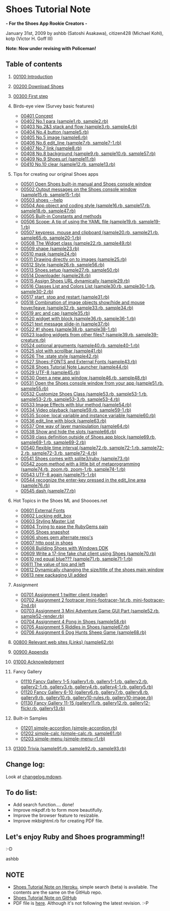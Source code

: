 Shoes Tutorial Note
===================
**- For the Shoes App Rookie Creators -**

January 31st, 2009 by ashbb (Satoshi Asakawa), citizen428 (Michael Kohl), kotp (Victor H. Goff III)

**Note: Now under revising with Policeman!**

Table of contents
-----------------
1. [00100 Introduction](http://github.com/ashbb/shoes_tutorial_html/tree/master/mdowns/00100_Introduction.mdown)
2. [00200 Download Shoes](http://github.com/ashbb/shoes_tutorial_html/tree/master/mdowns/00200_Download_Shoes.mdown)
3. [00300 First step](http://github.com/ashbb/shoes_tutorial_html/tree/master/mdowns/00300_First_step.mdown)
4. Birds-eye view (Survey basic features)
	- [00401 Concept](http://github.com/ashbb/shoes_tutorial_html/tree/master/mdowns/00401_Concept.mdown)
	- [00402 No.1 para (sample1.rb, sample2.rb)](http://github.com/ashbb/shoes_tutorial_html/tree/master/mdowns/00402_No.1_para.mdown)
	- [00403 No.2&3 stack and flow (sample3.rb, sample4.rb)](http://github.com/ashbb/shoes_tutorial_html/tree/master/mdowns/00403_No.2_3_stack_and_flow.mdown)
	- [00404 No.4 button (sample5.rb)](http://github.com/ashbb/shoes_tutorial_html/tree/master/mdowns/00404_No.4_button.mdown)
	- [00405 No.5 image (sample6.rb)](http://github.com/ashbb/shoes_tutorial_html/tree/master/mdowns/00405_No.5_image.mdown)
	- [00406 No.6 edit\_line (sample7.rb, sample7-1.rb)](http://github.com/ashbb/shoes_tutorial_html/tree/master/mdowns/00406_No.6_edit__line.mdown)
	- [00407 No.7 link (sample8.rb)](http://github.com/ashbb/shoes_tutorial_html/tree/master/mdowns/00407_No.7_link.mdown)
	- [00408 No.8 background (sample9.rb, sample10.rb, sample57.rb)](http://github.com/ashbb/shoes_tutorial_html/tree/master/mdowns/00408_No.8_background.mdown)
	- [00409 No.9 Shoes.url (sample11.rb)](http://github.com/ashbb/shoes_tutorial_html/tree/master/mdowns/00409_No.9_Shoes.url.mdown)
	- [00410 No.10 clear (sample12.rb, sample13.rb)](http://github.com/ashbb/shoes_tutorial_html/tree/master/mdowns/00410_No.10_clear.mdown)
5. Tips for creating our original Shoes apps
	- [00501 Open Shoes built-in manual and Shoes console window](http://github.com/ashbb/shoes_tutorial_html/tree/master/mdowns/00501_Open_Shoes_built-in_manual_and_Shoes_console_window.mdown)
	- [00502 Output messages on the Shoes console window (sample15.rb, sample15-1.rb)](http://github.com/ashbb/shoes_tutorial_html/tree/master/mdowns/00502_Output_messages_on_the_Shoes_console_window.mdown)
	- [00503 shoes --help](http://github.com/ashbb/shoes_tutorial_html/tree/master/mdowns/00503_shoes_--help.mdown)
	- [00504 App object and coding style (sample16.rb, sample17.rb, sample18.rb, sample47.rb)](http://github.com/ashbb/shoes_tutorial_html/tree/master/mdowns/00504_App_object_and_coding_style.mdown)
	- [00505 Built-in Constants and methods](http://github.com/ashbb/shoes_tutorial_html/tree/master/mdowns/00505_Built-in_Constants_and_methods.mdown)
	- [00506 Scope: A tip of using the YAML file (sample19.rb, sample19-1.rb)](http://github.com/ashbb/shoes_tutorial_html/tree/master/mdowns/00506_Scope__A_tip_of_using_the_YAML_file.mdown)
	- [00507 keypress, mouse and clipboard (sample20.rb, sample21.rb, sample65.rb, sample20-1.rb)](http://github.com/ashbb/shoes_tutorial_html/tree/master/mdowns/00507_keypress,_mouse_and_clipboard.mdown)
	- [00508 The Widget class (sample22.rb, sample49.rb)](http://github.com/ashbb/shoes_tutorial_html/tree/master/mdowns/00508_The_Widget_class.mdown)
	- [00509 shape (sample23.rb)](http://github.com/ashbb/shoes_tutorial_html/tree/master/mdowns/00509_shape.mdown)
	- [00510 mask (sample24.rb)](http://github.com/ashbb/shoes_tutorial_html/tree/master/mdowns/00510_mask.mdown)
	- [00511 Drawing directly on to images (sample25.rb)](http://github.com/ashbb/shoes_tutorial_html/tree/master/mdowns/00511_Drawing_directly_on_to_images.mdown)
	- [00512 Style (sample26.rb, sample56.rb)](http://github.com/ashbb/shoes_tutorial_html/tree/master/mdowns/00512_Style.mdown)
	- [00513 Shoes.setup (sample27.rb, sample50.rb)](http://github.com/ashbb/shoes_tutorial_html/tree/master/mdowns/00513_Shoes.setup.mdown)
	- [00514 Downloader (sample28.rb)](http://github.com/ashbb/shoes_tutorial_html/tree/master/mdowns/00514_Downloader.mdown)
	- [00515 Assign Shoes URL dynamically (sample29.rb)](http://github.com/ashbb/shoes_tutorial_html/tree/master/mdowns/00515_Assign_Shoes_URL_dynamically.mdown)
	- [00516 Classes List and Colors List (sample30.rb, sample30-1.rb, sample30-2.rb)](http://github.com/ashbb/shoes_tutorial_html/tree/master/mdowns/00516_Classes_List_and_Colors_List.mdown)
	- [00517 start, stop and restart (sample31.rb)](http://github.com/ashbb/shoes_tutorial_html/tree/master/mdowns/00517_start,_stop_and_restart.mdown)
	- [00518 Combination of image objects show/hide and mouse hover/leave (sample32.rb, sample33.rb, sample34.rb)](http://github.com/ashbb/shoes_tutorial_html/tree/master/mdowns/00518_Combination_of_image_objects_show_hide_and_mouse_hover_leave.mdown)
	- [00519 arc and cap (sample35.rb)](http://github.com/ashbb/shoes_tutorial_html/tree/master/mdowns/00519_arc_and_cap.mdown)
	- [00520 widget with block (sample36.rb, sample36-1.rb)](http://github.com/ashbb/shoes_tutorial_html/tree/master/mdowns/00520_widget_with_block.mdown)
	- [00521 text message slide-in (sample37.rb)](http://github.com/ashbb/shoes_tutorial_html/tree/master/mdowns/00521_text_message_slide-in.mdown)
	- [00522 #! shoes (sample38.rb, sample38-1.rb)](http://github.com/ashbb/shoes_tutorial_html/tree/master/mdowns/00522____shoes.mdown)
	- [00523 loading widgets from other files? (sample39.rb, sample39-creature.rb)](http://github.com/ashbb/shoes_tutorial_html/tree/master/mdowns/00523_loading_widgets_from_other_files_.mdown)
	- [00524 optional arguments (sample40.rb, sample40-1.rb)](http://github.com/ashbb/shoes_tutorial_html/tree/master/mdowns/00524_optional_arguments.mdown)
	- [00525 slot with scrollbar (sample41.rb)](http://github.com/ashbb/shoes_tutorial_html/tree/master/mdowns/00525_slot_with_scrollbar.mdown)
	- [00526 The :state style (sample42.rb)](http://github.com/ashbb/shoes_tutorial_html/tree/master/mdowns/00526_The__state_style.mdown)
	- [00527 Shoes::FONTS and External Fonts (sample43.rb)](http://github.com/ashbb/shoes_tutorial_html/tree/master/mdowns/00527_Shoes__FONTS_and_External_Fonts.mdown)
	- [00528 Shoes Tutorial Note Launcher (sample44.rb)](http://github.com/ashbb/shoes_tutorial_html/tree/master/mdowns/00528_Shoes_Tutorial_Note_Launcher.mdown)
	- [00529 UTF-8 (sample45.rb)](http://github.com/ashbb/shoes_tutorial_html/tree/master/mdowns/00529_UTF-8.mdown)
	- [00530 Open a new app window (sample46.rb, sample48.rb)](http://github.com/ashbb/shoes_tutorial_html/tree/master/mdowns/00530_Open_a_new_app_window.mdown)
	- [00531 Open the Shoes console window from your app (sample51.rb, sample55.rb)](http://github.com/ashbb/shoes_tutorial_html/tree/master/mdowns/00531_Open_the_Shoes_console_window_from_your_app.mdown)
	- [00532 Customize Shoes Class (sample53.rb, sample53-1.rb, sample53-2.rb, sample53-3.rb, sample53-4.rb)](http://github.com/ashbb/shoes_tutorial_html/tree/master/mdowns/00532_Customize_Shoes_Class.mdown)
	- [00533 Image Effects with blur method (sample54.rb)](http://github.com/ashbb/shoes_tutorial_html/tree/master/mdowns/00533_Image_Effects_with_blur_method.mdown)
	- [00534 Video playback (sample59.rb, sample59-1.rb)](http://github.com/ashbb/shoes_tutorial_html/tree/master/mdowns/00534_Video_playback.mdown)
	- [00535 Scope: local variable and instance variable (sample60.rb)](http://github.com/ashbb/shoes_tutorial_html/tree/master/mdowns/00535_Scope__local_variable_and_instance_variable.mdown)
	- [00536 edit_line with block (sample63.rb)](http://github.com/ashbb/shoes_tutorial_html/tree/master/mdowns/00536_edit_line_with_block.mdown)
	- [00537 One way of layer manipulation (sample64.rb)](http://github.com/ashbb/shoes_tutorial_html/tree/master/mdowns/00537_One_way_of_layer_manipulation.mdown)
	- [00538 Show and hide the slots (sample66.rb)](http://github.com/ashbb/shoes_tutorial_html/tree/master/mdowns/00538_Show_and_hide_the_slots.mdown)
	- [00539 class definition outside of Shoes.app block (sample69.rb, sample69-1.rb, sample69-2.rb)](http://github.com/ashbb/shoes_tutorial_html/tree/master/mdowns/00539_class_definition_outside_of_Shoes.app_block.mdown)
	- [00540 flexible time interval (sample72.rb, sample72-1.rb, sample72-2.rb, sample72-3.rb, sample72-4.rb)](http://github.com/ashbb/shoes_tutorial_html/tree/master/mdowns/00540_flexible_time_interval.mdown)
	- [00541 Shoes comes with sqlite3/ruby (sample73.rb)](http://github.com/ashbb/shoes_tutorial_html/tree/master/mdowns/00541_Shoes_comes_with_sqlite3_ruby.mdown)
	- [00542 zoom method with a little bit of metaprogramming (sample74.rb, zoom.rb, zoom-1.rb, sample74-1.rb)](http://github.com/ashbb/shoes_tutorial_html/tree/master/mdowns/00542_zoom_method_with_a_little_bit_of_metaprogramming.mdown)
	- [00543 UTF-8 again (sample75-1.rb)](http://github.com/ashbb/shoes_tutorial_html/tree/master/mdowns/00543_UTF-8_again.mdown)
	- [00544 recognize the enter-key pressed in the edit_line area (sample76.rb)](http://github.com/ashbb/shoes_tutorial_html/tree/master/mdowns/00544_recognize_the_enter-key_pressed_in_the_edit_line_area.mdown)
	- [00545 dash (sample77.rb)](http://github.com/ashbb/shoes_tutorial_html/tree/master/mdowns/00545_dash.mdown)
6. Hot Topics in the Shoes ML and Shoooes.net
	- [00601 External Fonts](http://github.com/ashbb/shoes_tutorial_html/tree/master/mdowns/00601_External_Fonts.mdown)
	- [00602 Locking edit\_box](http://github.com/ashbb/shoes_tutorial_html/tree/master/mdowns/00602_Locking_edit__box.mdown)
	- [00603 Styling Master List](http://github.com/ashbb/shoes_tutorial_html/tree/master/mdowns/00603_Styling_Master_List.mdown)
	- [00604 Trying to ease the RubyGems pain](http://github.com/ashbb/shoes_tutorial_html/tree/master/mdowns/00604_Trying_to_ease_the_RubyGems_pain.mdown)
	- [00605 Shoes snapshot](http://github.com/ashbb/shoes_tutorial_html/tree/master/mdowns/00605_Shoes_snapshot.mdown)
	- [00606 shoes gem alternate repo's](http://github.com/ashbb/shoes_tutorial_html/tree/master/mdowns/00606_shoes_gem_alternate_repo's.mdown)
	- [00607 http post in shoes](http://github.com/ashbb/shoes_tutorial_html/tree/master/mdowns/00607_http_post_in_shoes.mdown)
	- [00608 Building Shoes with Windows DDK](http://github.com/ashbb/shoes_tutorial_html/tree/master/mdowns/00608_Building_Shoes_with_Windows_DDK.mdown)
	- [00609 Write a 17-line fake chat client using Shoes (sample70.rb)](http://github.com/ashbb/shoes_tutorial_html/tree/master/mdowns/00609_Write_a_17-line_fake_chat_client_using_Shoes.mdown)
	- [00610 red equal blue??? (sample71.rb, sample71-1.rb)](http://github.com/ashbb/shoes_tutorial_html/tree/master/mdowns/00610_red_equal_blue___.mdown)
	- [00611 The value of top and left](http://github.com/ashbb/shoes_tutorial_html/tree/master/mdowns/00611_The_value_of_top_and_left.mdown)
	- [00612 Dynamically changing the size/title of the shoes main window](http://github.com/ashbb/shoes_tutorial_html/tree/master/mdowns/00612_Dynamically_changing_the_size_title_of_the_shoes_main_window.mdown)
	- [00613 new packaging UI added](http://github.com/ashbb/shoes_tutorial_html/tree/master/mdowns/00613_new_packaging_UI_added.mdown)
7. Assignment
	- [00701 Assignment 1 twitter client (reader)](http://github.com/ashbb/shoes_tutorial_html/tree/master/mdowns/00701_Assignment_1_twitter_client__reader_.mdown)
	- [00702 Assignment 2 footracer (mini-footracer-1st.rb, mini-footracer-2nd.rb)](http://github.com/ashbb/shoes_tutorial_html/tree/master/mdowns/00702_Assignment_2_footracer.mdown)
	- [00703 Assignment 3 Mini Adventure Game GUI Part (sample52.rb, sample52-render.rb)](http://github.com/ashbb/shoes_tutorial_html/tree/master/mdowns/00703_Assignment_3_Mini_Adventure_Game_GUI_Part.mdown)
	- [00704 Assignment 4 Pong in Shoes (sample58.rb)](http://github.com/ashbb/shoes_tutorial_html/tree/master/mdowns/00704_Assignment_4_Pong_in_Shoes.mdown)
	- [00705 Assignment 5 Riddles in Shoes (sample67.rb)](http://github.com/ashbb/shoes_tutorial_html/tree/master/mdowns/00705_Assignment_5_Riddles_in_Shoes.mdown)
	- [00706 Assignment 6 Dog Hunts Sheep Game (sample68.rb)](http://github.com/ashbb/shoes_tutorial_html/tree/master/mdowns/00706_Assignment_6_Dog_Hunts_Sheep_Game.mdown)
8. [00800 Relevant web sites (Links) (sample62.rb)](http://github.com/ashbb/shoes_tutorial_html/tree/master/mdowns/00800_Relevant_web_sites__Links_.mdown)
9. [00900 Appendix](http://github.com/ashbb/shoes_tutorial_html/tree/master/mdowns/00900_Appendix.mdown)
10. [01000 Acknowledgment](http://github.com/ashbb/shoes_tutorial_html/tree/master/mdowns/01000_Acknowledgment.mdown)
11. Fancy Gallery
	- [01110 Fancy Gallery 1-5 (gallery1.rb, gallery1-1.rb, gallery2.rb, gallery2-1.rb, gallery3.rb, gallery4.rb, gallery4-1.rb, gallery5.rb)](http://github.com/ashbb/shoes_tutorial_html/tree/master/mdowns/01110_Fancy_Gallery_1-5.mdown)
	- [01120 Fancy Gallery 6-10 (gallery6.rb, gallery7.rb, gallery8.rb, gallery9.rb, gallery10.rb, gallery10-rules.rb, gallery10-image.rb)](http://github.com/ashbb/shoes_tutorial_html/tree/master/mdowns/01120_Fancy_Gallery_6-10.mdown)
	- [01130 Fancy Gallery 11-15 (gallery11.rb, gallery12.rb, gallery12-flickr.rb, gallery13.rb)](http://github.com/ashbb/shoes_tutorial_html/tree/master/mdowns/01130_Fancy_Gallery_11-15.mdown)
12. Built-in Samples

	- [01201 simple-accordion (simple-accordion.rb)](http://github.com/ashbb/shoes_tutorial_html/tree/master/mdowns/01201_simple-accordion.mdown)
	- [01202 simple-calc (simple-calc.rb, sample61.rb)](http://github.com/ashbb/shoes_tutorial_html/tree/master/mdowns/01202_simple-calc.mdown)
	- [01203 simple-menu (simple-menu-r1.rb)](http://github.com/ashbb/shoes_tutorial_html/tree/master/mdowns/01203_simple-menu.mdown)
13. [01300 Trivia (sample91.rb, sample92.rb, sample93.rb)](http://github.com/ashbb/shoes_tutorial_html/tree/master/mdowns/01300_Trivia.mdown)

Change log:
-----------
Look at [changelog.mdown](http://github.com/ashbb/shoes_tutorial_html/blob/master/changelog.mdown).

To do list:
-----------
+ Add search function.... done!
+ Improve mkpdf.rb to form more beautifully.
+ Improve the browser feature to resizable.
+ Improve mkbightml.rb for creating PDF file.

Let's enjoy Ruby and Shoes programming!!
----------------------------------------
:-D

ashbb


NOTE
----

- [Shoes Tutorial Note on Heroku](http://shoes-tutorial-note.heroku.com/), simple search (beta) is available. The contents are the same on the GitHub repo.
- [Shoes Tutorial Note on GitHub](http://github.com/ashbb/shoes_tutorial_html/tree/master)
- PDF file is [here](http://github.com/ashbb/shoes_tutorial/tree). Although it's not following the latest revision. :-P
